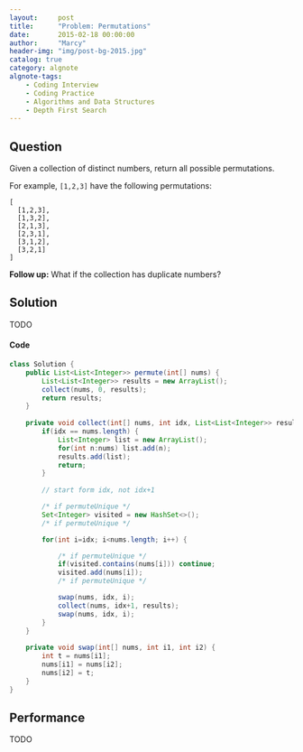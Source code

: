 ```yaml
---
layout:     post
title:      "Problem: Permutations"
date:       2015-02-18 00:00:00
author:     "Marcy"
header-img: "img/post-bg-2015.jpg"
catalog: true
category: algnote
algnote-tags:
    - Coding Interview
    - Coding Practice
    - Algorithms and Data Structures
    - Depth First Search
---
```


## Question

Given a collection of distinct numbers, return all possible permutations.

For example,
`[1,2,3]` have the following permutations:
```
[
  [1,2,3],
  [1,3,2],
  [2,1,3],
  [2,3,1],
  [3,1,2],
  [3,2,1]
]
```

**Follow up:**
What if the collection has duplicate numbers?

## Solution
TODO

#### Code
```java
class Solution {
    public List<List<Integer>> permute(int[] nums) {
        List<List<Integer>> results = new ArrayList();
        collect(nums, 0, results);
        return results;
    }
    
    private void collect(int[] nums, int idx, List<List<Integer>> results) {
        if(idx == nums.length) {
            List<Integer> list = new ArrayList();
            for(int n:nums) list.add(n);
            results.add(list);
            return;
        }
        
        // start form idx, not idx+1

        /* if permuteUnique */
        Set<Integer> visited = new HashSet<>();
        /* if permuteUnique */

        for(int i=idx; i<nums.length; i++) {

            /* if permuteUnique */
            if(visited.contains(nums[i])) continue;
            visited.add(nums[i]);
            /* if permuteUnique */

            swap(nums, idx, i);
            collect(nums, idx+1, results);
            swap(nums, idx, i);
        }
    }
    
    private void swap(int[] nums, int i1, int i2) {
        int t = nums[i1];
        nums[i1] = nums[i2];
        nums[i2] = t;
    }
}
```

## Performance
TODO